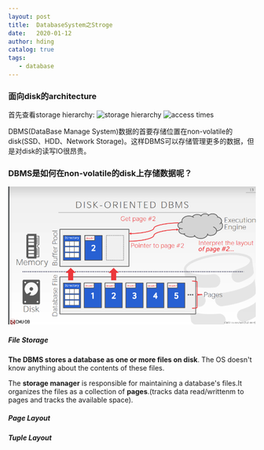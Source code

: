 ```yaml
---
layout: post
title:  DatabaseSystem之Stroge
date:   2020-01-12
author: hding
catalog: true
tags:
   - database
---
```

### 面向disk的architecture  
首先查看storage hierarchy:
![storage hierarchy](https://blobscdn.gitbook.com/v0/b/gitbook-28427.appspot.com/o/assets%2F-LMjQD5UezC9P8miypMG%2F-LY_HB8UaEfE1efciC8V%2F-LY_K0SNgM4yb-lsVBlJ%2FScreen%20Shot%202019-02-13%20at%201.28.29%20PM.jpg?alt=media&token=8cd28260-ebb5-4729-8a41-732675a64afc)
![access times](https://blobscdn.gitbook.com/v0/b/gitbook-28427.appspot.com/o/assets%2F-LMjQD5UezC9P8miypMG%2F-LY_HB8UaEfE1efciC8V%2F-LY_Kgs6xp4XVNA9n-FF%2FScreen%20Shot%202019-02-13%20at%201.31.21%20PM.jpg?alt=media&token=f4dade9f-4870-4c87-83bb-bd419e087ce1)


DBMS(DataBase Manage System)数据的首要存储位置在non-volatile的disk(SSD、HDD、Network Storage)。这样DBMS可以存储管理更多的数据，但是对disk的读写IO很昂贵。


### DBMS是如何在non-volatile的disk上存储数据呢？
![get a page](../img/DiskOrientedDBMS.png)

##### File Storage  
**The DBMS stores a database as one or more files on disk**. The OS doesn't know anything about the contents of these files.  

The **storage manager** is responsible for maintaining a database's files.It organizes the files as a collection of **pages**.(tracks data read/writtenm to pages and tracks the available space).





##### Page Layout

##### Tuple Layout 











  











	













































